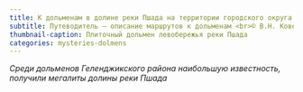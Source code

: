 ```yaml
---
title: К дольменам в долине реки Пшада на территории городского округа Геленджик
subtitle: Путеводитель — описание маршрутов к дольменам <br>© В.Н. Ковешников
thumbnail-caption: Плиточный дольмен левобережья реки Пшада
categories: mysteries-dolmens
---
```

_Среди дольменов Геленджикского района наибольшую известность, получили мегалиты долины реки Пшада_
